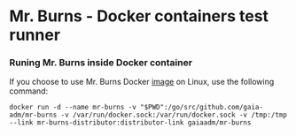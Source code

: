 # Mr. Burns - Docker containers test runner
### Runing Mr. Burns inside Docker container
If you choose to use Mr. Burns Docker [image](https://hub.docker.com/r/gaiaadm/mr-burns/) on Linux, use the following command:
```
docker run -d --name mr-burns -v "$PWD":/go/src/github.com/gaia-adm/mr-burns -v /var/run/docker.sock:/var/run/docker.sock -v /tmp:/tmp --link mr-burns-distributor:distributor-link gaiaadm/mr-burns
```
